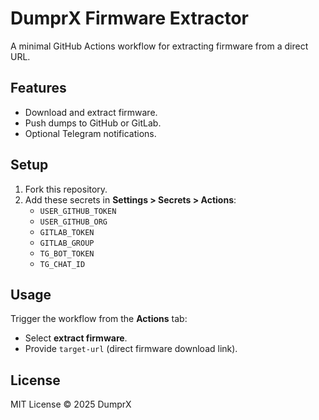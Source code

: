 # DumprX Firmware Extractor

A minimal GitHub Actions workflow for extracting firmware from a direct URL.

## Features
- Download and extract firmware.
- Push dumps to GitHub or GitLab.
- Optional Telegram notifications.

## Setup
1. Fork this repository.
2. Add these secrets in **Settings > Secrets > Actions**:
   - `USER_GITHUB_TOKEN`
   - `USER_GITHUB_ORG`
   - `GITLAB_TOKEN`
   - `GITLAB_GROUP`
   - `TG_BOT_TOKEN`
   - `TG_CHAT_ID`

## Usage
Trigger the workflow from the **Actions** tab:
- Select **extract firmware**.
- Provide `target-url` (direct firmware download link).

## License
MIT License © 2025 DumprX
